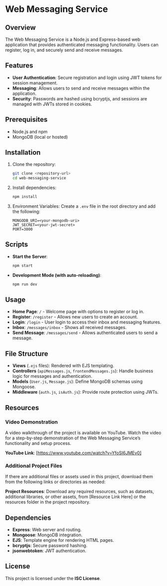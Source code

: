 # Web Messaging Service

## Overview

The Web Messaging Service is a Node.js and Express-based web application that provides authenticated messaging functionality. Users can register, log in, and securely send and receive messages.

## Features
- **User Authentication**: Secure registration and login using JWT tokens for session management.
- **Messaging**: Allows users to send and receive messages within the application.
- **Security**: Passwords are hashed using bcryptjs, and sessions are managed with JWTs stored in cookies.

## Prerequisites
- Node.js and npm
- MongoDB (local or hosted)

## Installation
1. Clone the repository:
   ```bash
   git clone <repository-url>
   cd web-messaging-service
   ```
2. Install dependencies:
   ```bash
   npm install
   ```
3. Environment Variables: Create a `.env` file in the root directory and add the following:
   ```env
   MONGODB_URI=<your-mongodb-uri>
   JWT_SECRET=<your-jwt-secret>
   PORT=3000
   ```

## Scripts
- **Start the Server**:
  ```bash
  npm start
  ```
- **Development Mode (with auto-reloading)**:
  ```bash
  npm run dev
  ```

## Usage
- **Home Page**: `/` - Welcome page with options to register or log in.
- **Register**: `/register` - Allows new users to create an account.
- **Login**: `/login` - User login to access their inbox and messaging features.
- **Inbox**: `/messages/inbox` - Shows all received messages.
- **Send Message**: `/messages/send` - Allows authenticated users to send a message.

## File Structure
- **Views** (`.ejs` files): Rendered with EJS templating.
- **Controllers** (`apiMessages.js`, `frontendMessages.js`): Handle business logic for messages and authentication.
- **Models** (`User.js`, `Message.js`): Define MongoDB schemas using Mongoose.
- **Middleware** (`auth.js`, `isAuth.js`): Provide route protection using JWTs.

## Resources
### Video Demonstration
A video walkthrough of the project is available on YouTube. Watch the video for a step-by-step demonstration of the Web Messaging Service’s functionality and setup process.

**YouTube Link**: [https://www.youtube.com/watch?v=YfoSI6JMEv0]

### Additional Project Files
If there are additional files or assets used in this project, download them from the following links or directories as needed:

**Project Resources**: Download any required resources, such as datasets, additional libraries, or other assets, from [Resource Link Here] or the resources folder in the project repository.

## Dependencies
- **Express**: Web server and routing.
- **Mongoose**: MongoDB integration.
- **EJS**: Template engine for rendering HTML pages.
- **bcryptjs**: Secure password hashing.
- **jsonwebtoken**: JWT authentication.

## License
This project is licensed under the **ISC License**.
